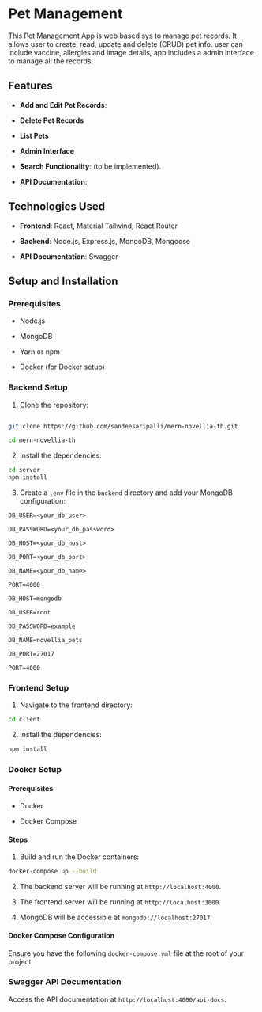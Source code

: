 # Pet Management

This Pet Management App is web based sys to manage pet records. It allows user to create, read, update and delete (CRUD) pet info. user can include vaccine, allergies and image details, app includes a admin interface to manage all the records.

## Features

- **Add and Edit Pet Records**:

- **Delete Pet Records**

- **List Pets**

- **Admin Interface**
- **Search Functionality**: (to be implemented).

- **API Documentation**:

## Technologies Used

- **Frontend**: React, Material Tailwind, React Router

- **Backend**: Node.js, Express.js, MongoDB, Mongoose

- **API Documentation**: Swagger

## Setup and Installation

### Prerequisites

- Node.js

- MongoDB

- Yarn or npm

- Docker (for Docker setup)

### Backend Setup

1. Clone the repository:

```sh

git clone https://github.com/sandeesaripalli/mern-novellia-th.git

cd mern-novellia-th
```

2. Install the dependencies:

```sh
cd server
npm install
```

3. Create a `.env` file in the `backend` directory and add your MongoDB configuration:

```env
DB_USER=<your_db_user>

DB_PASSWORD=<your_db_password>

DB_HOST=<your_db_host>

DB_PORT=<your_db_port>

DB_NAME=<your_db_name>

PORT=4000
```

```example env
DB_HOST=mongodb

DB_USER=root

DB_PASSWORD=example

DB_NAME=novellia_pets

DB_PORT=27017

PORT=4000
```

### Frontend Setup

1. Navigate to the frontend directory:

```sh
cd client
```

2. Install the dependencies:

```sh
npm install
```

### Docker Setup

#### Prerequisites

- Docker

- Docker Compose

#### Steps

1. Build and run the Docker containers:

```sh
docker-compose up --build
```

2. The backend server will be running at `http://localhost:4000`.

3. The frontend server will be running at `http://localhost:3000`.

4. MongoDB will be accessible at `mongodb://localhost:27017`.

#### Docker Compose Configuration

Ensure you have the following `docker-compose.yml` file at the root of your project

### Swagger API Documentation

Access the API documentation at `http://localhost:4000/api-docs`.
